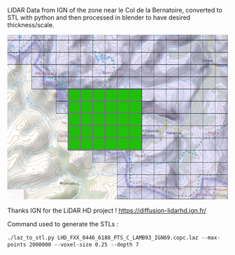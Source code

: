 LIDAR Data from IGN of the zone near le Col de la Bernatoire, converted to STL with python and then processed in blender to have desired thickness/scale.

![](./zone.png)

Thanks IGN for the LiDAR HD project !
https://diffusion-lidarhd.ign.fr/

Command used to generate the STLs :

```
./laz_to_stl.py LHD_FXX_0446_6188_PTS_C_LAMB93_IGN69.copc.laz --max-points 2000000 --voxel-size 0.25 --depth 7
```
